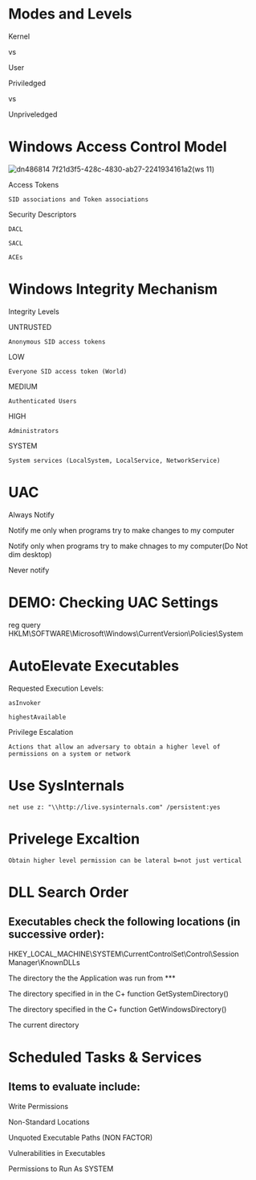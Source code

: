 # Modes and Levels

Kernel

vs

User


Priviledged 

vs

Unpriveledged

# Windows Access Control Model

![dn486814 7f21d3f5-428c-4830-ab27-2241934161a2(ws 11)](https://github.com/user-attachments/assets/496b7c47-411b-43f5-9c5c-dfb44053e1c7)


Access Tokens

    SID associations and Token associations

Security Descriptors

    DACL

    SACL

    ACEs

# Windows Integrity Mechanism
Integrity Levels

UNTRUSTED

	Anonymous SID access tokens

LOW

	Everyone SID access token (World)

MEDIUM

	Authenticated Users

HIGH

	Administrators

SYSTEM

	System services (LocalSystem, LocalService, NetworkService)


 # UAC

 Always Notify

 Notify me only when programs try to make changes to my computer

 Notify only when programs try to make chnages to my computer(Do Not dim desktop)

 Never notify

# DEMO: Checking UAC Settings

reg query HKLM\SOFTWARE\Microsoft\Windows\CurrentVersion\Policies\System


# AutoElevate Executables

Requested Execution Levels:

	asInvoker

	highestAvailable

Privilege Escalation
	
 	Actions that allow an adversary to obtain a higher level of permissions on a system or network

# Use SysInternals

	net use z: "\\http://live.sysinternals.com" /persistent:yes

 # Privelege Excaltion

 	Obtain higher level permission can be lateral b=not just vertical

# DLL Search Order
## Executables check the following locations (in successive order):

HKEY_LOCAL_MACHINE\SYSTEM\CurrentControlSet\Control\Session Manager\KnownDLLs

The directory the the Application was run from ***

The directory specified in in the C+ function GetSystemDirectory()

The directory specified in the C+ function GetWindowsDirectory()

The current directory


 #  Scheduled Tasks & Services
## Items to evaluate include:

Write Permissions

Non-Standard Locations

Unquoted Executable Paths (NON FACTOR)

Vulnerabilities in Executables

Permissions to Run As SYSTEM



